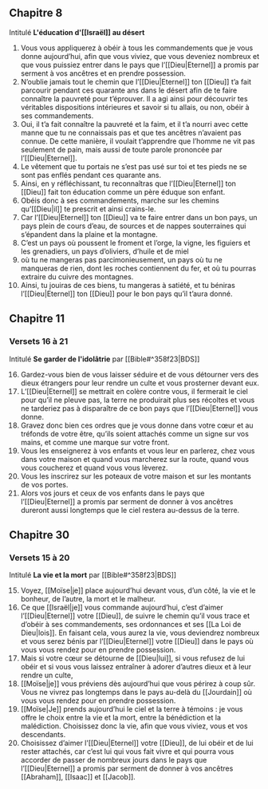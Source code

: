 ## Chapitre 8
Intitulé **L'éducation d'[[Israël]] au désert**

1) Vous vous appliquerez à obéir à tous les commandements que je vous donne aujourd’hui, afin que vous viviez, que vous deveniez nombreux et que vous puissiez entrer dans le pays que l’[[Dieu|Eternel]] a promis par serment à vos ancêtres et en prendre possession.
2) N’oublie jamais tout le chemin que l’[[Dieu|Eternel]] ton [[Dieu]] t’a fait parcourir pendant ces quarante ans dans le désert afin de te faire connaître la pauvreté pour t’éprouver. Il a agi ainsi pour découvrir tes véritables dispositions intérieures et savoir si tu allais, ou non, obéir à ses commandements.
3) Oui, il t’a fait connaître la pauvreté et la faim, et il t’a nourri avec cette manne que tu ne connaissais pas et que tes ancêtres n’avaient pas connue. De cette manière, il voulait t’apprendre que l’homme ne vit pas seulement de pain, mais aussi de toute parole prononcée par l’[[Dieu|Eternel]].
4) Le vêtement que tu portais ne s’est pas usé sur toi et tes pieds ne se sont pas enflés pendant ces quarante ans.
5) Ainsi, en y réfléchissant, tu reconnaîtras que l’[[Dieu|Eternel]] ton [[Dieu]] fait ton éducation comme un père éduque son enfant.
6) Obéis donc à ses commandements, marche sur les chemins qu’[[Dieu|il]] te prescrit et ainsi crains-le.
7) Car l’[[Dieu|Eternel]] ton [[Dieu]] va te faire entrer dans un bon pays, un pays plein de cours d’eau, de sources et de nappes souterraines qui s’épandent dans la plaine et la montagne.
8) C’est un pays où poussent le froment et l’orge, la vigne, les figuiers et les grenadiers, un pays d’oliviers, d’huile et de miel
9) où tu ne mangeras pas parcimonieusement, un pays où tu ne manqueras de rien, dont les roches contiennent du fer, et où tu pourras extraire du cuivre des montagnes.
10) Ainsi, tu jouiras de ces biens, tu mangeras à satiété, et tu béniras l’[[Dieu|Eternel]] ton [[Dieu]] pour le bon pays qu’il t’aura donné.


## Chapitre 11
### Versets 16 à 21
Intitulé **Se garder de l'idolâtrie** par [[Bible#^358f23|BDS]]

16) Gardez-vous bien de vous laisser séduire et de vous détourner vers des dieux étrangers pour leur rendre un culte et vous prosterner devant eux.
17) L’[[Dieu|Eternel]] se mettrait en colère contre vous, il fermerait le ciel pour qu’il ne pleuve pas, la terre ne produirait plus ses récoltes et vous ne tarderiez pas à disparaître de ce bon pays que l’[[Dieu|Eternel]] vous donne.
18) Gravez donc bien ces ordres que je vous donne dans votre cœur et au tréfonds de votre être, qu’ils soient attachés comme un signe sur vos mains, et comme une marque sur votre front.
19) Vous les enseignerez à vos enfants et vous leur en parlerez, chez vous dans votre maison et quand vous marcherez sur la route, quand vous vous coucherez et quand vous vous lèverez.
20) Vous les inscrirez sur les poteaux de votre maison et sur les montants de vos portes.
21) Alors vos jours et ceux de vos enfants dans le pays que l’[[Dieu|Eternel]] a promis par serment de donner à vos ancêtres dureront aussi longtemps que le ciel restera au-dessus de la terre.

## Chapitre 30
### Versets 15 à 20
Intitulé **La vie et la mort** par [[Bible#^358f23|BDS]]

15) Voyez, [[Moïse|je]] place aujourd’hui devant vous, d’un côté, la vie et le bonheur, de l’autre, la mort et le malheur.
16) Ce que [[Israël|je]] vous commande aujourd’hui, c’est d’aimer l’[[Dieu|Eternel]] votre [[Dieu]], de suivre le chemin qu’il vous trace et d’obéir à ses commandements, ses ordonnances et ses [[La Loi de Dieu|lois]]. En faisant cela, vous aurez la vie, vous deviendrez nombreux et vous serez bénis par l’[[Dieu|Eternel]] votre [[Dieu]] dans le pays où vous vous rendez pour en prendre possession.
17) Mais si votre cœur se détourne de [[Dieu|lui]], si vous refusez de lui obéir et si vous vous laissez entraîner à adorer d’autres dieux et à leur rendre un culte,
18) [[Moïse|je]] vous préviens dès aujourd’hui que vous périrez à coup sûr. Vous ne vivrez pas longtemps dans le pays au-delà du [[Jourdain]] où vous vous rendez pour en prendre possession.
19) [[Moïse|Je]] prends aujourd’hui le ciel et la terre à témoins : je vous offre le choix entre la vie et la mort, entre la bénédiction et la malédiction. Choisissez donc la vie, afin que vous viviez, vous et vos descendants.
20) Choisissez d’aimer l’[[Dieu|Eternel]] votre [[Dieu]], de lui obéir et de lui rester attachés, car c’est lui qui vous fait vivre et qui pourra vous accorder de passer de nombreux jours dans le pays que l’[[Dieu|Eternel]] a promis par serment de donner à vos ancêtres [[Abraham]], [[Isaac]] et [[Jacob]].